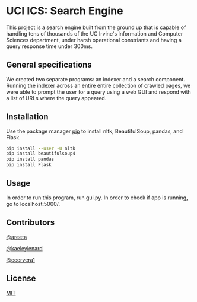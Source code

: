 # UCI ICS: Search Engine

This project is a search engine built from the ground up that is capable of handling tens of thousands of the UC Irvine's Information and Computer Sciences department, under harsh operational constriants and having a query response time under 300ms.

## General specifications

We created two separate programs: an indexer and a search component. Running the indexer across an entire entire collection of crawled pages, we were able to prompt the user for a query using a web GUI and respond with a list of URLs where the query appeared.

## Installation

Use the package manager [pip](https://pip.pypa.io/en/stable/) to install nltk, BeautifulSoup, pandas, and Flask.

```bash
pip install --user -U nltk
pip install beautifulsoup4
pip install pandas
pip install Flask
```

## Usage

In order to run this program, run gui.py. In order to check if app is running, go to localhost:5000/.

## Contributors

[@areeta](https://github.com/areeta)

[@kaeleylenard](https://github.com/kaeleylenard)

[@ccervera1](https://github.com/ccervera1)

## License
[MIT](https://choosealicense.com/licenses/mit/)
